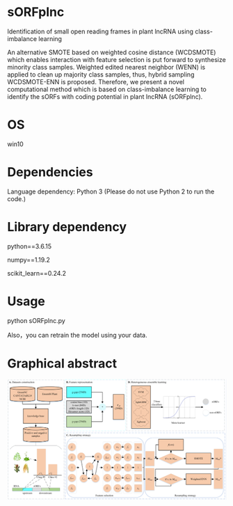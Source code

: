 # sORFplnc
Identification of small open reading frames in plant lncRNA using class-imbalance learning

An alternative SMOTE based on weighted cosine distance (WCDSMOTE) which enables interaction with feature selection is put forward to synthesize minority class samples. Weighted edited nearest neighbor (WENN) is applied to clean up majority class samples, thus, hybrid sampling WCDSMOTE-ENN is proposed. Therefore, we present a novel computational method which is based on class-imbalance learning to identify the sORFs with coding potential in plant lncRNA (sORFplnc).

# OS
win10

# Dependencies
Language dependency: Python 3 (Please do not use Python 2 to run the code.)

# Library dependency

python==3.6.15

numpy==1.19.2

scikit_learn==0.24.2

# Usage

python sORFplnc.py

Also，you can retrain the model using your data.

# Graphical abstract

![image](https://github.com/zzssyy/sORFplnc/blob/main/Graphical_Abstract.png)

